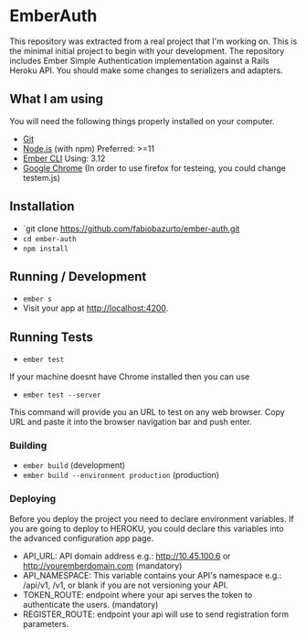 # EmberAuth

This repository was extracted from a real project that I'm working on. This is the minimal initial project to begin with your development. The repository includes Ember Simple Authentication implementation against a Rails Heroku API. You should make some changes to serializers and  adapters.

## What I am using

You will need the following things properly installed on your computer.

* [Git](https://git-scm.com/)
* [Node.js](https://nodejs.org/) (with npm) Preferred: >=11
* [Ember CLI](https://ember-cli.com/) Using: 3.12
* [Google Chrome](https://google.com/chrome/) (In order to use firefox for testeing, you could change testem.js)

## Installation

* `git clone https://github.com/fabiobazurto/ember-auth.git
* `cd ember-auth`
* `npm install`

## Running / Development

* `ember s`
* Visit your app at [http://localhost:4200](http://localhost:4200).

## Running Tests

* `ember test`

If your machine doesnt have Chrome installed then you can use 

* `ember test --server`

This command will provide you an URL to test on any web browser. Copy URL and paste it into the browser navigation bar and push enter.


### Building

* `ember build` (development)
* `ember build --environment production` (production)

### Deploying

Before you deploy the project you need to declare environment variables. If you are going to deploy to HEROKU, you could declare this variables into the advanced configuration app page.

* API_URL: API domain address e.g.: http://10.45.100.6 or http://youremberdomain.com (mandatory)
* API_NAMESPACE: This variable contains your API's namespace e.g.: /api/v1, /v1, or blank if you are not versioning your API.
* TOKEN_ROUTE: endpoint where your api serves the token to authenticate the users. (mandatory)
* REGISTER_ROUTE: endpoint your api will use to send registration form parameters.
